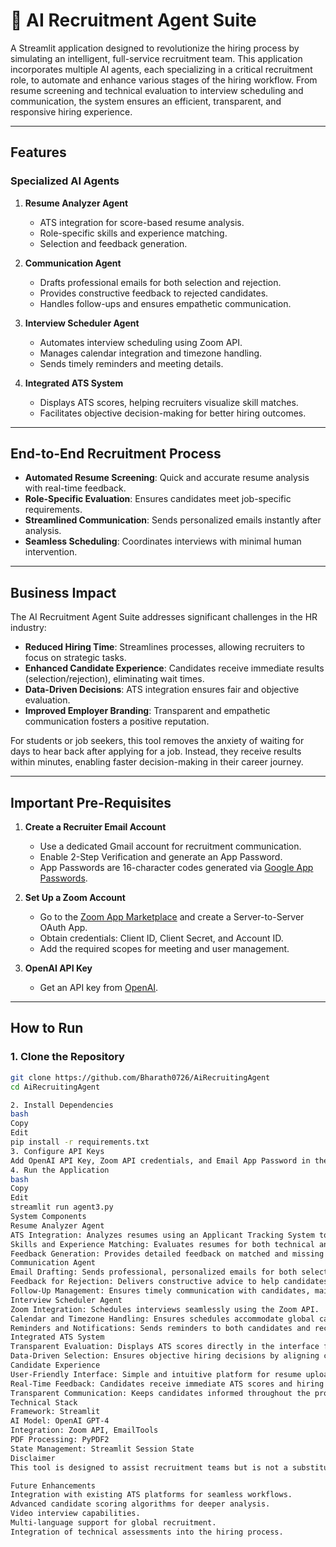 # 💼 AI Recruitment Agent Suite  

A Streamlit application designed to revolutionize the hiring process by simulating an intelligent, full-service recruitment team. This application incorporates multiple AI agents, each specializing in a critical recruitment role, to automate and enhance various stages of the hiring workflow. From resume screening and technical evaluation to interview scheduling and communication, the system ensures an efficient, transparent, and responsive hiring experience.  

---

## **Features**  

### **Specialized AI Agents**  
1. **Resume Analyzer Agent**  
   - ATS integration for score-based resume analysis.  
   - Role-specific skills and experience matching.  
   - Selection and feedback generation.  

2. **Communication Agent**  
   - Drafts professional emails for both selection and rejection.  
   - Provides constructive feedback to rejected candidates.  
   - Handles follow-ups and ensures empathetic communication.  

3. **Interview Scheduler Agent**  
   - Automates interview scheduling using Zoom API.  
   - Manages calendar integration and timezone handling.  
   - Sends timely reminders and meeting details.  

4. **Integrated ATS System**  
   - Displays ATS scores, helping recruiters visualize skill matches.  
   - Facilitates objective decision-making for better hiring outcomes.  

---

## **End-to-End Recruitment Process**  
- **Automated Resume Screening**: Quick and accurate resume analysis with real-time feedback.  
- **Role-Specific Evaluation**: Ensures candidates meet job-specific requirements.  
- **Streamlined Communication**: Sends personalized emails instantly after analysis.  
- **Seamless Scheduling**: Coordinates interviews with minimal human intervention.  

---

## **Business Impact**  
The AI Recruitment Agent Suite addresses significant challenges in the HR industry:  
- **Reduced Hiring Time**: Streamlines processes, allowing recruiters to focus on strategic tasks.  
- **Enhanced Candidate Experience**: Candidates receive immediate results (selection/rejection), eliminating wait times.  
- **Data-Driven Decisions**: ATS integration ensures fair and objective evaluation.  
- **Improved Employer Branding**: Transparent and empathetic communication fosters a positive reputation.  

For students or job seekers, this tool removes the anxiety of waiting for days to hear back after applying for a job. Instead, they receive results within minutes, enabling faster decision-making in their career journey.  

---

## **Important Pre-Requisites**  
1. **Create a Recruiter Email Account**  
   - Use a dedicated Gmail account for recruitment communication.  
   - Enable 2-Step Verification and generate an App Password.  
   - App Passwords are 16-character codes generated via [Google App Passwords](https://support.google.com/accounts/answer/185833?hl=en).  

2. **Set Up a Zoom Account**  
   - Go to the [Zoom App Marketplace](https://marketplace.zoom.us/) and create a Server-to-Server OAuth App.  
   - Obtain credentials: Client ID, Client Secret, and Account ID.  
   - Add the required scopes for meeting and user management.  

3. **OpenAI API Key**  
   - Get an API key from [OpenAI](https://platform.openai.com/signup/).  

---

## **How to Run**  

### **1. Clone the Repository**  
```bash  
git clone https://github.com/Bharath0726/AiRecruitingAgent  
cd AiRecruitingAgent  

2. Install Dependencies
bash
Copy
Edit
pip install -r requirements.txt  
3. Configure API Keys
Add OpenAI API Key, Zoom API credentials, and Email App Password in the Streamlit sidebar.
4. Run the Application
bash
Copy
Edit
streamlit run agent3.py  
System Components
Resume Analyzer Agent
ATS Integration: Analyzes resumes using an Applicant Tracking System to calculate a match score based on job-specific skills.
Skills and Experience Matching: Evaluates resumes for both technical and practical skill alignment.
Feedback Generation: Provides detailed feedback on matched and missing skills for transparency.
Communication Agent
Email Drafting: Sends professional, personalized emails for both selection and rejection outcomes.
Feedback for Rejection: Delivers constructive advice to help candidates improve their skills.
Follow-Up Management: Ensures timely communication with candidates, maintaining a positive experience.
Interview Scheduler Agent
Zoom Integration: Schedules interviews seamlessly using the Zoom API.
Calendar and Timezone Handling: Ensures schedules accommodate global candidates by resolving timezone conflicts.
Reminders and Notifications: Sends reminders to both candidates and recruiters to avoid missed meetings.
Integrated ATS System
Transparent Evaluation: Displays ATS scores directly in the interface for easy decision-making.
Data-Driven Selection: Ensures objective hiring decisions by aligning candidate skills with role requirements.
Candidate Experience
User-Friendly Interface: Simple and intuitive platform for resume uploads and interaction.
Real-Time Feedback: Candidates receive immediate ATS scores and hiring outcomes.
Transparent Communication: Keeps candidates informed throughout the process, fostering trust and satisfaction.
Technical Stack
Framework: Streamlit
AI Model: OpenAI GPT-4
Integration: Zoom API, EmailTools
PDF Processing: PyPDF2
State Management: Streamlit Session State
Disclaimer
This tool is designed to assist recruitment teams but is not a substitute for human judgment. Final hiring decisions should always be reviewed and approved by human recruiters.

Future Enhancements
Integration with existing ATS platforms for seamless workflows.
Advanced candidate scoring algorithms for deeper analysis.
Video interview capabilities.
Multi-language support for global recruitment.
Integration of technical assessments into the hiring process.



